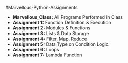 #Marvellous-Python-Assignments

- **Marvellous_Class:** All Programs Performed in Class
- **Assignment 1:** Function Definition & Execution
- **Assignment 2:** Modules & Functions
- **Assignment 3:** Lists & Data Storage
- **Assignment 4:** Filter, Map, Reduce
- **Assignment 5:** Data Type on Condition Logic
- **Assignment 6:** Loops
- **Assignment 7:** Lambda Function
